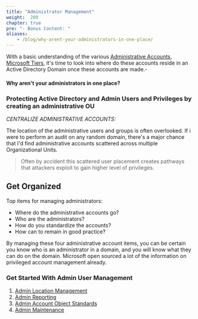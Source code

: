 ```yaml
---
title: "Administrator Management"
weight:  200
chapter: true
pre: "- Bonus Content: "
aliases: 
    - /blog/why-arent-your-administrators-in-one-place/
---
```


With a basic understanding of the various [Administrative Accounts](adminaccounts), [Microsoft Tiers](tiers), it's time to look into where do these accounts reside in an Active Directory Domain once these accounts are made.-


#### Why aren't your administrators in one place?

### Protecting Active Directory and Admin Users and Privileges by creating an administrative OU
 
*CENTRALIZE ADMINISTRATIVE ACCOUNTS:*

The location of the administrative users and groups is often overlooked. If i were to perform an audit on any random domain, there's a major chance that I'd find administrative accounts scattered across multiple Organizational Units. 

> Often by accident this scattered user placement creates pathways that attackers exploit to gain higher level of privileges.

## Get Organized
<!-- i think each one of these below is good enough topic for a post -->
Top items for managing administrators:
- Where do the administrative accounts go?
- Who are the administrators?
- How do you standardize the accounts?
- How can to remain in good practice?
 
By managing these four administrative account items, you can be certain you know who is an administrator in a domain, and you will know what they can do on the domain. 
Microsoft open sourced a lot of the information on privileged account management already.

### Get Started With Admin User Management
1. [Admin Location Management](admin_ou)
2. [Admin Reporting](admin_reports)
3. [Admin Account Object Standards](admin_standards)
4. [Admin Maintenance](admin_maintenance)
